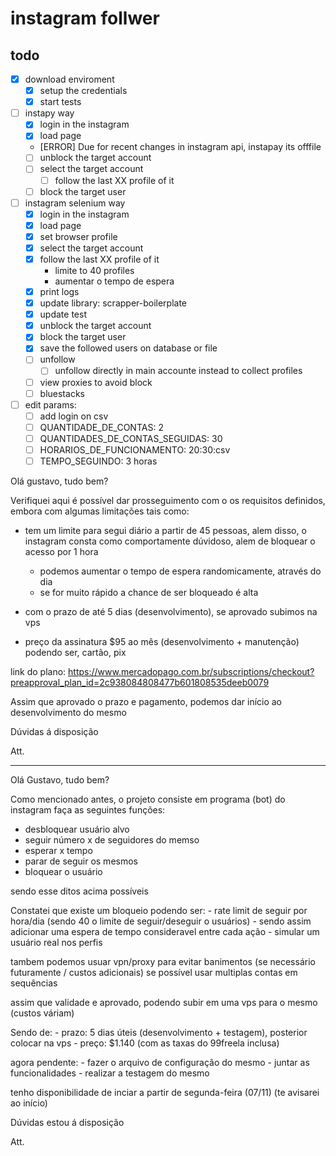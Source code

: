 # instagram follwer

## todo

- [x] download enviroment
    - [x] setup the credentials
    - [x] start tests

- [ ] instapy way
    - [x] login in the instagram
    - [x] load page
    - [ERROR] Due for recent changes in instagram api, instapay its offfile
    - [ ] unblock the target account
    - [ ] select the target account
        - [ ] follow the last XX profile of it
    - [ ] block the target user

- [ ] instagram selenium way
    - [x] login in the instagram
    - [x] load page
    - [x] set browser profile
    - [x] select the target account
    - [x] follow the last XX profile of it
        - limite to 40 profiles
        - aumentar o tempo de espera
    - [x] print logs
    - [x] update library: scrapper-boilerplate
    - [x] update test
    - [x] unblock the target account
    - [x] block the target user
    - [x] save the followed users on database or file
    - [ ] unfollow
        - [ ] unfollow directly in main accounte instead to collect profiles
    - [ ] view proxies to avoid block
    - [ ] bluestacks

- [ ] edit params:
    - [ ] add login on csv
    - [ ] QUANTIDADE_DE_CONTAS: 2
    - [ ] QUANTIDADES_DE_CONTAS_SEGUIDAS: 30
    - [ ] HORARIOS_DE_FUNCIONAMENTO: 20:30:csv
    - [ ] TEMPO_SEGUINDO: 3 horas

Olá gustavo, tudo bem?

Verifiquei aqui é possível dar prosseguimento com o os requisitos definidos, embora com algumas limitações tais como:

- tem um limite para segui diário a partir de 45 pessoas, alem disso, o instagram consta como comportamente dúvidoso, alem de bloquear o acesso por 1 hora
    - podemos aumentar o tempo de espera randomicamente, através do dia
    - se for muito rápido a chance de ser bloqueado é alta

- com o prazo de até 5 dias (desenvolvimento), se aprovado subimos na vps
- preço da assinatura $95 ao mês (desenvolvimento + manutenção) podendo ser, cartão, pix

link do plano: https://www.mercadopago.com.br/subscriptions/checkout?preapproval_plan_id=2c938084808477b601808535deeb0079

Assim que aprovado o prazo e pagamento, podemos dar início ao desenvolvimento do mesmo

Dúvidas á disposição

Att.

----

Olá Gustavo, tudo bem?

Como mencionado antes, o projeto consiste em programa (bot) do instagram faça as seguintes funções:

- desbloquear usuário alvo
- seguir número x de seguidores do memso
- esperar x tempo
- parar de seguir os mesmos
- bloquear o usuário

sendo esse ditos acima possíveis

Constatei que existe um bloqueio podendo ser:
    - rate limit de seguir por hora/dia (sendo 40 o limite de seguir/deseguir o usuários)
    - sendo assim adicionar uma espera de tempo consideravel entre cada ação
    - simular um usuário real nos perfis

tambem podemos usuar vpn/proxy para evitar banimentos (se necessário futuramente / custos adicionais) se possível usar multiplas contas em sequências

assim que validade e aprovado, podendo subir em uma vps para o mesmo (custos váriam)

Sendo de:
    - prazo: 5 dias úteis (desenvolvimento + testagem), posterior colocar na vps
    - preço: $1.140 (com as taxas do 99freela inclusa)

agora pendente:
    - fazer o arquivo de configuração do mesmo
    - juntar as funcionalidades
    - realizar a testagem do mesmo

tenho disponibilidade de inciar a partir de segunda-feira (07/11) (te avisarei ao início)

Dúvidas estou á disposição

Att.